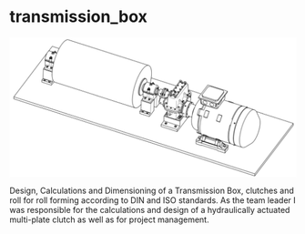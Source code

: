 # transmission_box
<img align="center" src="https://raw.githubusercontent.com/majvie/majvie/main/assets/transmission_box.png" style="margin-bottom: 15px; padding-left: 15px; float: right;"/>
<br>
Design, Calculations and Dimensioning of a Transmission Box, clutches and roll for roll forming according to DIN and ISO standards. As the team leader I was responsible for the calculations and design of a hydraulically actuated multi-plate clutch as well as for project management.

